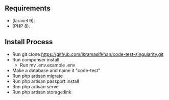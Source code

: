 ## Requirements

- [laravel 9).
- [PHP 8).


## Install Process
- Run git clone https://github.com/ikramasifkhan/code-test-singularity.git
- Run componser install
    - Run mv .env.example .env
- Make a database and name it "code-test"
- Run php artisan migrate
- Run php artisan passport:install
- Run php artisan serve
- Run php artisan storage:link
